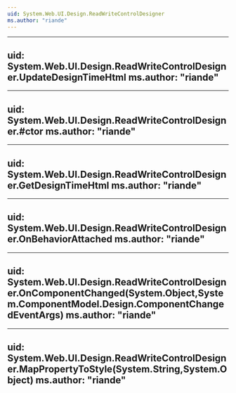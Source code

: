 ```yaml
---
uid: System.Web.UI.Design.ReadWriteControlDesigner
ms.author: "riande"
---
```


---
uid: System.Web.UI.Design.ReadWriteControlDesigner.UpdateDesignTimeHtml
ms.author: "riande"
---

---
uid: System.Web.UI.Design.ReadWriteControlDesigner.#ctor
ms.author: "riande"
---

---
uid: System.Web.UI.Design.ReadWriteControlDesigner.GetDesignTimeHtml
ms.author: "riande"
---

---
uid: System.Web.UI.Design.ReadWriteControlDesigner.OnBehaviorAttached
ms.author: "riande"
---

---
uid: System.Web.UI.Design.ReadWriteControlDesigner.OnComponentChanged(System.Object,System.ComponentModel.Design.ComponentChangedEventArgs)
ms.author: "riande"
---

---
uid: System.Web.UI.Design.ReadWriteControlDesigner.MapPropertyToStyle(System.String,System.Object)
ms.author: "riande"
---
